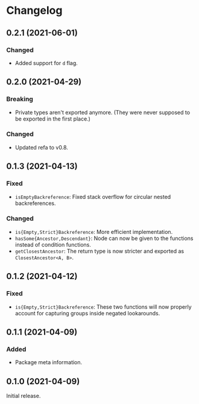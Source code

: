 # Changelog

## 0.2.1 (2021-06-01)

### Changed

- Added support for `d` flag.


## 0.2.0 (2021-04-29)

### Breaking

- Private types aren't exported anymore. (They were never supposed to be exported in the first place.)

### Changed

- Updated refa to v0.8.


## 0.1.3 (2021-04-13)

### Fixed

- `isEmptyBackreference`: Fixed stack overflow for circular nested backreferences.

### Changed

- `is{Empty,Strict}Backreference`: More efficient implementation.
- `hasSome{Ancestor,Descendant}`: Node can now be given to the functions instead of condition functions.
- `getClosestAncestor`: The return type is now stricter and exported as `ClosestAncestor<A, B>`.


## 0.1.2 (2021-04-12)

### Fixed

- `is{Empty,Strict}Backreference`: These two functions will now properly account for capturing groups inside negated lookarounds.


## 0.1.1 (2021-04-09)

### Added

- Package meta information.


## 0.1.0 (2021-04-09)

Initial release.
